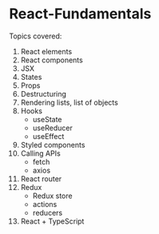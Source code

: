 # React-Fundamentals

Topics covered:
1. React elements
2. React components
3. JSX
4. States
5. Props
6. Destructuring
7. Rendering lists, list of objects
8. Hooks
    - useState
    - useReducer
    - useEffect
9. Styled components
10. Calling APIs
    - fetch
    - axios
11. React router
12. Redux
    - Redux store
    - actions
    - reducers
13. React + TypeScript
